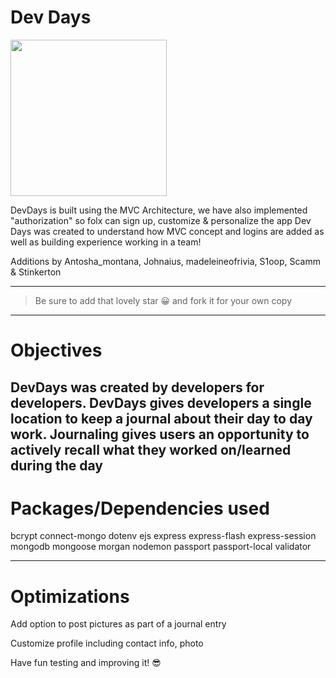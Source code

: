 # Dev Days
<img valign ="center" src="https://github.com/Teamasaurus/todo-mvc-auth-local/blob/main/public/images/logoanimate.gif?raw=true" width="250" />


DevDays is built using the MVC Architecture, we have also implemented "authorization" so folx can sign up, customize & personalize the app 
Dev Days was created to understand how MVC concept and logins are added as well as building experience working in a team!

Additions by Antosha_montana, Johnaius, madeleineofrivia, S1oop, Scamm & Stinkerton

---

> Be sure to add that lovely star 😀 and fork it for your own copy

---

# Objectives
DevDays was created by developers for developers.  DevDays gives developers a single location to keep a journal about their day to day work.  Journaling gives users an opportunity to actively recall what they worked on/learned during the day
- 


# Packages/Dependencies used 

bcrypt connect-mongo dotenv ejs express express-flash express-session mongodb mongoose morgan nodemon passport passport-local validator

---

# Optimizations
Add option to post pictures as part of a journal entry

Customize profile including contact info, photo




 
 Have fun testing and improving it! 😎


